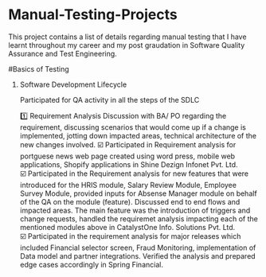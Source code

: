 # Manual-Testing-Projects

This project contains a list of details regarding manual testing that I have learnt throughout my career and my post graudation in Software Quality Assurance and Test Engineering.

#Basics of Testing

1. Software Development Lifecycle

   Participated for QA activity in all the steps of the SDLC
   
   1️⃣ Requirement Analysis
   Discussion with BA/ PO regarding the requirement, discussing scenarios that would come up if a change is implemented, jotting down impacted areas, technical architecture of the new     changes involved.
   ☑️ Participated in Requirement analysis for portguese news web page created using word press, mobile web applications, Shopify applications in Shine Dezign Infonet Pvt. Ltd. <br>
   ☑️ Participated in the Requirement analysis for new features that were introduced for the HRIS module, Salary Review Module, Employee Survey Module, provided inputs for Absense Manager 
     module on behalf of the QA on the module (feature). Discussed end to end flows and impacted areas. The main feature was the introduction of triggers and change requests, handled the 
     requiremet analysis impacting each of the mentioned modules above in CatalystOne Info. Solutions Pvt. Ltd.<br>
   ☑️ Participated in the requirement analysis for major releases which included Financial selector screen, Fraud Monitoring, implementation of Data model and partner integrations. Verified 
     the analysis and prepared edge cases accordingly in Spring Financial. <br>
